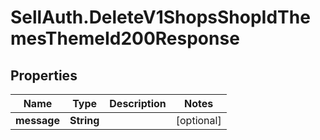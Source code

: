 # SellAuth.DeleteV1ShopsShopIdThemesThemeId200Response

## Properties

Name | Type | Description | Notes
------------ | ------------- | ------------- | -------------
**message** | **String** |  | [optional] 


